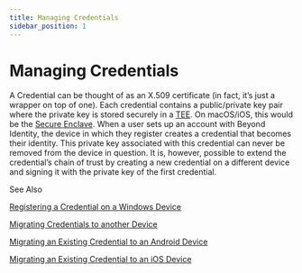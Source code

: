 ```yaml
---
title: Managing Credentials
sidebar_position: 1
---
```


Managing Credentials
====================

A Credential can be thought of as an X.509 certificate (in fact, it’s just a wrapper on top of one). Each credential contains a public/private key pair where the private key is stored securely in a [TEE](https://en.wikipedia.org/wiki/Trusted_execution_environment). On macOS/iOS, this would be the [Secure Enclave](https://support.apple.com/guide/security/secure-enclave-sec59b0b31ff/web). When a user sets up an account with Beyond Identity, the device in which they register creates a credential that becomes their identity. This private key associated with this credential can never be removed from the device in question. It is, however, possible to extend the credential’s chain of trust by creating a new credential on a different device and signing it with the private key of the first credential.

See Also

[Registering a Credential on a Windows Device](Registering_a_Credential_on_a_Windows_Device.htm)

[Migrating Credentials to another Device](Migrating_Credentials_to_another_Device.htm)

[Migrating an Existing Credential to an Android Device](Migrating_an_Existing_Credential_to_Another_Device.htm)

[Migrating an Existing Credential to an iOS Device](Migrating_an_Existing_Credential_to_an_iOS Device.htm)